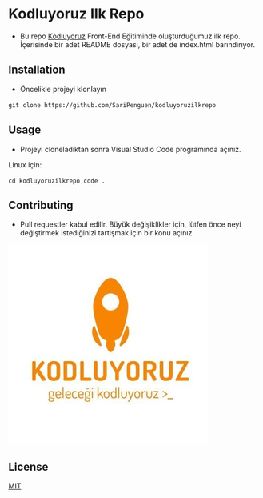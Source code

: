 # Kodluyoruz Ilk Repo

- Bu repo [Kodluyoruz](https://www.kodluyoruz.org) Front-End Eğitiminde oluşturduğumuz ilk repo. İçerisinde bir adet README dosyası, bir adet de index.html barındırıyor.

## Installation

- Öncelikle projeyi klonlayın

`git clone https://github.com/SariPenguen/kodluyoruzilkrepo`

## Usage

- Projeyi cloneladıktan sonra Visual Studio Code programında açınız.

Linux için:

`cd kodluyoruzilkrepo code . `

## Contributing

- Pull requestler kabul edilir. Büyük değişiklikler için, lütfen önce neyi değiştirmek istediğinizi tartışmak için bir konu açınız.

![](https://raw.githubusercontent.com/Kodluyoruz/taskforce/git/git/markdown-nedir-nasil-kullaniriz-/figures/kodluyoruz_logo.jpg)

## License

[MIT](https://choosealicense.com/licenses/mit/)
